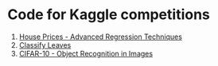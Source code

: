 Code for Kaggle competitions
============================

1. [House Prices - Advanced Regression Techniques](https://www.kaggle.com/c/house-prices-advanced-regression-techniques)
2. [Classify Leaves](https://www.kaggle.com/c/classify-leaves)
3. [CIFAR-10 - Object Recognition in Images](https://www.kaggle.com/c/cifar-10)
